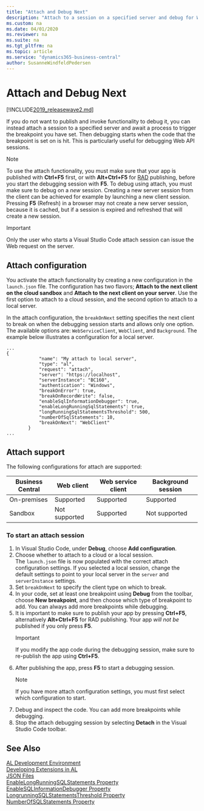 ```yaml
---
title: "Attach and Debug Next"
description: "Attach to a session on a specified server and debug for Web API sessions."
ms.custom: na
ms.date: 04/01/2020
ms.reviewer: na
ms.suite: na
ms.tgt_pltfrm: na
ms.topic: article
ms.service: "dynamics365-business-central"
author: SusanneWindfeldPedersen
---
```


# Attach and Debug Next

[!INCLUDE[2019_releasewave2.md](../includes/2019_releasewave2.md)]

If you do not want to publish and invoke functionality to debug it, you can instead attach a session to a specified server and await a process to trigger the breakpoint you have set. Then debugging starts when the code that the breakpoint is set on is hit. This is particularly useful for debugging Web API sessions. 

> [!NOTE]  
> To use the attach functionality, you must make sure that your app is published with **Ctrl+F5** first, or with **Alt+Ctrl+F5** for [RAD](devenv-rad-publishing.md) publishing, before you start the debugging session with **F5**. To debug using attach, you must make sure to debug on a *new* session. Creating a new server session from the client can be achieved for example by launching a new client session. Pressing **F5** (Refresh) in a browser may not create a new server session, because it is cached, but if a session is expired and refreshed that will create a new session.

> [!IMPORTANT]  
> Only the user who starts a Visual Studio Code attach session can issue the Web request on the server.

## Attach configuration

You activate the attach functionality by creating a new configuration in the `launch.json` file. The configuration has two flavors; **Attach to the next client on the cloud sandbox** and **Attach to the next client on your server**. Use the first option to attach to a cloud session, and the second option to attach to a local server. 

In the attach configuration, the `breakOnNext` setting specifies the next client to break on when the debugging session starts and allows only one option. The available options are: `WebServiceClient`, `WebClient`, and `Background`. The example below illustrates a configuration for a local server.

```
...
{
            "name": "My attach to local server",
            "type": "al",
            "request": "attach",
            "server": "https://localhost",
            "serverInstance": "BC160",
            "authentication": "Windows",
            "breakOnError": true,
            "breakOnRecordWrite": false,
            "enableSqlInformationDebugger": true,
            "enableLongRunningSqlStatements": true,
            "longRunningSqlStatementsThreshold": 500,
            "numberOfSqlStatements": 10,
            "breakOnNext": "WebClient"
        }
...
```

## Attach support

The following configurations for attach are supported:

|Business Central |Web client    |Web service client |Background session|
|-----------------|--------------|-------------------|------------------|
|On-premises      | Supported    |     Supported     |   Supported      |
|Sandbox          |Not supported |     Supported     |  Not supported   |

### To start an attach session

1. In Visual Studio Code, under **Debug**, choose **Add configuration**.
2. Choose whether to attach to a cloud or a local session.  
The `launch.json` file is now populated with the correct attach configuration settings. If you selected a local session, change the default settings to point to your local server in the `server` and `serverInstance` settings.
3. Set `breakOnNext` to specify the client type on which to break.
4. In your code, set at least one breakpoint using **Debug** from the toolbar, choose **New breakpoint**, and then choose which type of breakpoint to add. 
You can always add more breakpoints while debugging. 
5. It is important to make sure to publish your app by pressing **Ctrl+F5**, alternatively **Alt+Ctrl+F5** for RAD publishing. Your app *will not be* published if you only press **F5**.  
    > [!IMPORTANT]  
    > If you modify the app code during the debugging session, make sure to re-publish the app using **Ctrl+F5**.
6. After publishing the app, press **F5** to start a debugging session.  
    > [!NOTE]  
    > If you have more attach configuration settings, you must first select which configuration to start.
7. Debug and inspect the code. You can add more breakpoints while debugging.
8. Stop the attach debugging session by selecting **Detach** in the Visual Studio Code toolbar.


## See Also  

[AL Development Environment](devenv-reference-overview.md)  
[Developing Extensions in AL](devenv-dev-overview.md)  
[JSON Files](devenv-json-files.md)  
[EnableLongRunningSQLStatements Property](properties/devenv-enablelongrunningsqlstatements-property.md)  
[EnableSQLInformationDebugger Property](properties/devenv-enablesqlinformationdebugger-property.md)  
[LongrunningSQLStatementsThreshold Property](properties/devenv-longrunningsqlstatementsthreshold-property.md)  
[NumberOfSQLStatements Property](properties/devenv-numberofsqlstatements-property.md)  